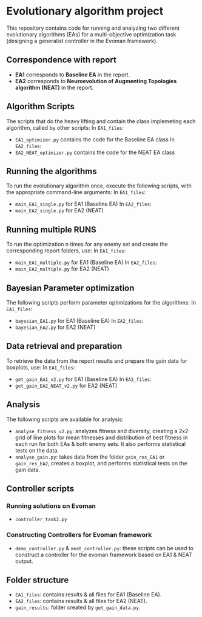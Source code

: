 # Evolutionary algorithm project

This repository contains code for running and analyzing two different evolutionary algorithms (EAs) for a multi-objective optimization task (designing a generalist controller in the Evoman framework).

## Correspondence with report
- **EA1** corresponds to **Baseline EA** in the report.
- **EA2** corresponds to **Neuroevolution of Augmenting Topologies algorithm (NEAT)** in the report.

## Algorithm Scripts
The scripts that do the heavy lifting and contain the class implemeting each algorithm, called by other scripts:
In `EA1_files`:
- `EA1_optimizer.py` contains the code for the Baseline EA class
In `EA2_files`:
- `EA2_NEAT_optimizer.py` contains the code for the NEAT EA class

## Running the algorithms
To run the evolutionary algorithm once, execute the following scripts, with the appropriate command-line arguments:
In `EA1_files`:
- `main_EA1_single.py` for EA1 (Baseline EA)
In `EA2_files`:
- `main_EA2_single.py` for EA2 (NEAT)

## Running multiple RUNS
To run the optimization n times for any enemy set and create the corresponding report folders, use:
In `EA1_files`:
- `main_EA1_multiple.py` for EA1 (Baseline EA)
In `EA2_files`:
- `main_EA2_multiple.py` for EA2 (NEAT)

## Bayesian Parameter optimization
The following scripts perform parameter optimizations for the algorithms:
In `EA1_files`:
- `bayesian_EA1.py` for EA1 (Baseline EA)
In `EA2_files`:
- `bayesian_EA2.py` for EA2 (NEAT)
## Data retrieval and preparation
To retrieve the data from the report results and prepare the gain data for boxplots, use:
In `EA1_files`:
- `get_gain_EA1_v2.py` for EA1 (Baseline EA)
In `EA2_files`:
- `get_gain_EA2_NEAT_v2.py` for EA2 (NEAT)
## Analysis
The following scripts are available for analysis:
- `analyse_fitness_v2.py`: analyzes fitness and diversity, creating a 2x2 grid of line plots for mean fitnesses and distribution of best fitness in each run  for both EAs & both enemy sets. It also performs statistical tests on the data.
- `analyse_gain.py`: takes data from the folder `gain_res_EA1` or `gain_res_EA2`, creates a boxplot, and performs statistical tests on the gain data.

## Controller scripts
### Running solutions on Evoman
- `controller_task2.py` 
### Constructing Controllers for Evoman framework
- `demo_controller.py` & `neat_controller.py`: these scripts can be used to construct a controller for the evoman framework based on EA1 & NEAT output.

## Folder structure
- `EA1_files`: contains results & all files for EA1 (Baseline EA).
- `EA2_files`: contains results & all files for EA2 (NEAT).
- `gain_results`: folder created by `get_gain_data.py`.
